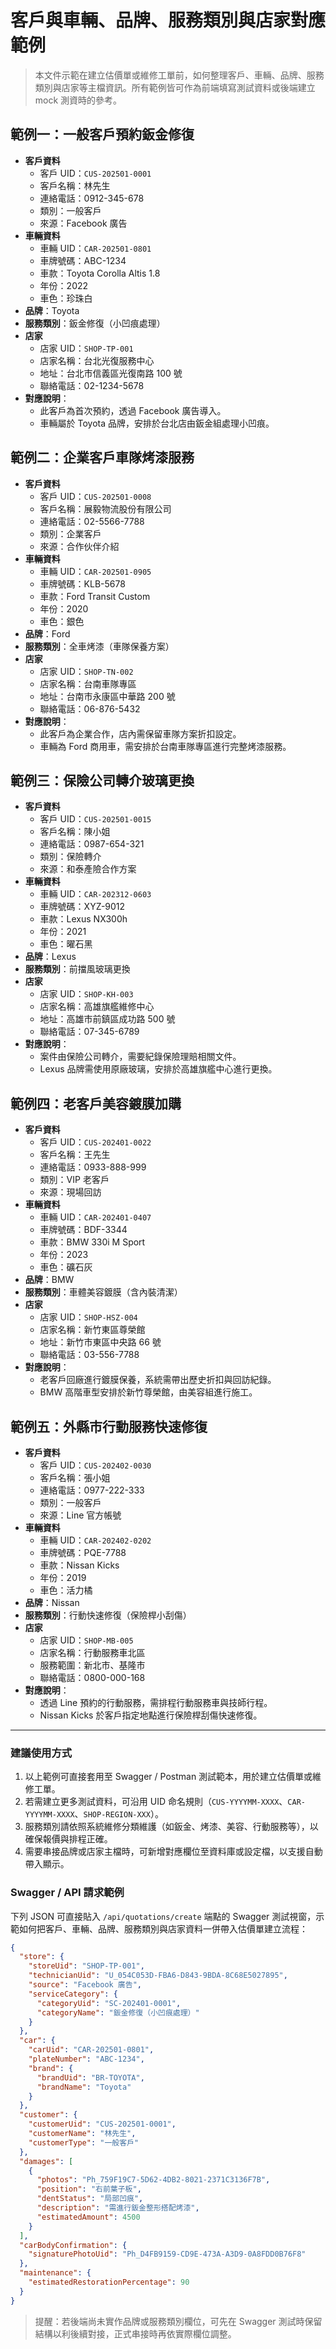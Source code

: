 # 客戶與車輛、品牌、服務類別與店家對應範例

> 本文件示範在建立估價單或維修工單前，如何整理客戶、車輛、品牌、服務類別與店家等主檔資訊。所有範例皆可作為前端填寫測試資料或後端建立 mock 測資時的參考。

## 範例一：一般客戶預約鈑金修復

- **客戶資料**
  - 客戶 UID：`CUS-202501-0001`
  - 客戶名稱：林先生
  - 連絡電話：0912-345-678
  - 類別：一般客戶
  - 來源：Facebook 廣告
- **車輛資料**
  - 車輛 UID：`CAR-202501-0801`
  - 車牌號碼：ABC-1234
  - 車款：Toyota Corolla Altis 1.8
  - 年份：2022
  - 車色：珍珠白
- **品牌**：Toyota
- **服務類別**：鈑金修復（小凹痕處理）
- **店家**
  - 店家 UID：`SHOP-TP-001`
  - 店家名稱：台北光復服務中心
  - 地址：台北市信義區光復南路 100 號
  - 聯絡電話：02-1234-5678
- **對應說明**：
  - 此客戶為首次預約，透過 Facebook 廣告導入。
  - 車輛屬於 Toyota 品牌，安排於台北店由鈑金組處理小凹痕。

## 範例二：企業客戶車隊烤漆服務

- **客戶資料**
  - 客戶 UID：`CUS-202501-0008`
  - 客戶名稱：展毅物流股份有限公司
  - 連絡電話：02-5566-7788
  - 類別：企業客戶
  - 來源：合作伙伴介紹
- **車輛資料**
  - 車輛 UID：`CAR-202501-0905`
  - 車牌號碼：KLB-5678
  - 車款：Ford Transit Custom
  - 年份：2020
  - 車色：銀色
- **品牌**：Ford
- **服務類別**：全車烤漆（車隊保養方案）
- **店家**
  - 店家 UID：`SHOP-TN-002`
  - 店家名稱：台南車隊專區
  - 地址：台南市永康區中華路 200 號
  - 聯絡電話：06-876-5432
- **對應說明**：
  - 此客戶為企業合作，店內需保留車隊方案折扣設定。
  - 車輛為 Ford 商用車，需安排於台南車隊專區進行完整烤漆服務。

## 範例三：保險公司轉介玻璃更換

- **客戶資料**
  - 客戶 UID：`CUS-202501-0015`
  - 客戶名稱：陳小姐
  - 連絡電話：0987-654-321
  - 類別：保險轉介
  - 來源：和泰產險合作方案
- **車輛資料**
  - 車輛 UID：`CAR-202312-0603`
  - 車牌號碼：XYZ-9012
  - 車款：Lexus NX300h
  - 年份：2021
  - 車色：曜石黑
- **品牌**：Lexus
- **服務類別**：前擋風玻璃更換
- **店家**
  - 店家 UID：`SHOP-KH-003`
  - 店家名稱：高雄旗艦維修中心
  - 地址：高雄市前鎮區成功路 500 號
  - 聯絡電話：07-345-6789
- **對應說明**：
  - 案件由保險公司轉介，需要紀錄保險理賠相關文件。
  - Lexus 品牌需使用原廠玻璃，安排於高雄旗艦中心進行更換。

## 範例四：老客戶美容鍍膜加購

- **客戶資料**
  - 客戶 UID：`CUS-202401-0022`
  - 客戶名稱：王先生
  - 連絡電話：0933-888-999
  - 類別：VIP 老客戶
  - 來源：現場回訪
- **車輛資料**
  - 車輛 UID：`CAR-202401-0407`
  - 車牌號碼：BDF-3344
  - 車款：BMW 330i M Sport
  - 年份：2023
  - 車色：礦石灰
- **品牌**：BMW
- **服務類別**：車體美容鍍膜（含內裝清潔）
- **店家**
  - 店家 UID：`SHOP-HSZ-004`
  - 店家名稱：新竹東區尊榮館
  - 地址：新竹市東區中央路 66 號
  - 聯絡電話：03-556-7788
- **對應說明**：
  - 老客戶回廠進行鍍膜保養，系統需帶出歷史折扣與回訪紀錄。
  - BMW 高階車型安排於新竹尊榮館，由美容組進行施工。

## 範例五：外縣市行動服務快速修復

- **客戶資料**
  - 客戶 UID：`CUS-202402-0030`
  - 客戶名稱：張小姐
  - 連絡電話：0977-222-333
  - 類別：一般客戶
  - 來源：Line 官方帳號
- **車輛資料**
  - 車輛 UID：`CAR-202402-0202`
  - 車牌號碼：PQE-7788
  - 車款：Nissan Kicks
  - 年份：2019
  - 車色：活力橘
- **品牌**：Nissan
- **服務類別**：行動快速修復（保險桿小刮傷）
- **店家**
  - 店家 UID：`SHOP-MB-005`
  - 店家名稱：行動服務車北區
  - 服務範圍：新北市、基隆市
  - 聯絡電話：0800-000-168
- **對應說明**：
  - 透過 Line 預約的行動服務，需排程行動服務車與技師行程。
  - Nissan Kicks 於客戶指定地點進行保險桿刮傷快速修復。

---

### 建議使用方式

1. 以上範例可直接套用至 Swagger / Postman 測試範本，用於建立估價單或維修工單。
2. 若需建立更多測試資料，可沿用 UID 命名規則（`CUS-YYYYMM-XXXX`、`CAR-YYYYMM-XXXX`、`SHOP-REGION-XXX`）。
3. 服務類別請依照系統維修分類維護（如鈑金、烤漆、美容、行動服務等），以確保報價與排程正確。
4. 需要串接品牌或店家主檔時，可新增對應欄位至資料庫或設定檔，以支援自動帶入顯示。

### Swagger / API 請求範例

下列 JSON 可直接貼入 `/api/quotations/create` 端點的 Swagger 測試視窗，示範如何把客戶、車輛、品牌、服務類別與店家資料一併帶入估價單建立流程：

```json
{
  "store": {
    "storeUid": "SHOP-TP-001",
    "technicianUid": "U_054C053D-FBA6-D843-9BDA-8C68E5027895",
    "source": "Facebook 廣告",
    "serviceCategory": {
      "categoryUid": "SC-202401-0001",
      "categoryName": "鈑金修復（小凹痕處理）"
    }
  },
  "car": {
    "carUid": "CAR-202501-0801",
    "plateNumber": "ABC-1234",
    "brand": {
      "brandUid": "BR-TOYOTA",
      "brandName": "Toyota"
    }
  },
  "customer": {
    "customerUid": "CUS-202501-0001",
    "customerName": "林先生",
    "customerType": "一般客戶"
  },
  "damages": [
    {
      "photos": "Ph_759F19C7-5D62-4DB2-8021-2371C3136F7B",
      "position": "右前葉子板",
      "dentStatus": "局部凹痕",
      "description": "需進行鈑金整形搭配烤漆",
      "estimatedAmount": 4500
    }
  ],
  "carBodyConfirmation": {
    "signaturePhotoUid": "Ph_D4FB9159-CD9E-473A-A3D9-0A8FDD0B76F8"
  },
  "maintenance": {
    "estimatedRestorationPercentage": 90
  }
}
```

> 提醒：若後端尚未實作品牌或服務類別欄位，可先在 Swagger 測試時保留結構以利後續對接，正式串接時再依實際欄位調整。
